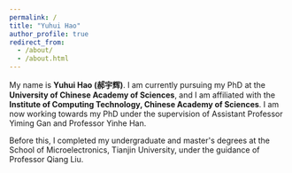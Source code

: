 ```yaml
---
permalink: /
title: "Yuhui Hao"
author_profile: true
redirect_from: 
  - /about/
  - /about.html
---
```

My name is **Yuhui Hao (郝宇辉)**. I am currently pursuing my PhD at the **University of Chinese Academy of Sciences**, and I am affiliated with the **Institute of Computing Technology, Chinese Academy of Sciences**. I am now working towards my PhD under the supervision of Assistant Professor Yiming Gan and Professor Yinhe Han. 

Before this, I completed my undergraduate and master's degrees at the School of Microelectronics, Tianjin University, under the guidance of Professor Qiang Liu. 